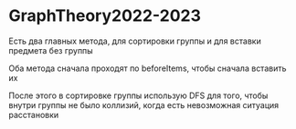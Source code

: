 # GraphTheory2022-2023

Есть два главных метода, для сортировки группы и для вставки предмета без группы

Оба метода сначала проходят по beforeItems, чтобы сначала вставить их

После этого в сортировке группы использую DFS для того, чтобы внутри группы не было коллизий, когда есть невозможная ситуация расстановки